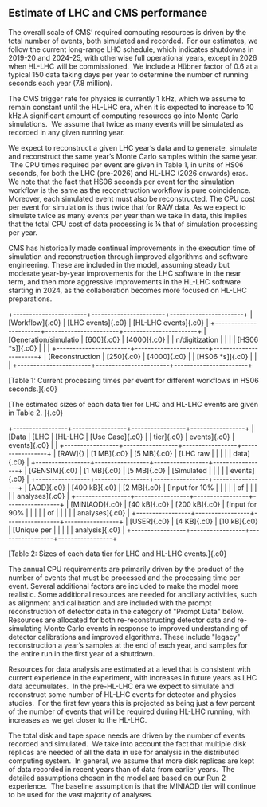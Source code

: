 Estimate of LHC and CMS performance
-------------------------------------------

The overall scale of CMS’ required computing resources is driven by the
total number of events, both simulated and recorded.  For our estimates,
we follow the current long-range LHC schedule, which indicates shutdowns
in 2019-20 and 2024-25, with otherwise full operational years, except in
2026 when HL-LHC will be commissioned.  We include a Hübner factor of
0.6 at a typical 150 data taking days per year to determine the
number of running seconds each year (7.8 million).


The CMS trigger rate for physics is currently 1 kHz, which we assume to
remain constant until the HL-LHC era, when it is expected to increase to
10 kHz.A significant amount of computing resources go into Monte Carlo
simulations.  We assume that twice as many events will be simulated as
recorded in any given running year.


We expect to reconstruct a given LHC year’s data and to generate,
simulate and reconstruct the same year’s Monte Carlo samples within the
same year.  The CPU times required per event are given in Table 1, in
units of HS06 seconds, for both the LHC (pre-2026) and HL-LHC (2026
onwards) eras. We note that the fact that HS06 seconds per event
for the simulation workflow is the same as the reconstruction workflow
is pure coincidence. Moreover, each simulated event must also be
reconstructed. The CPU cost per event for simulation is thus twice that
for RAW data. As we expect to simulate twice as many events per year
than we take in data, this implies that the total CPU cost of data
processing is ¼ that of simulation processing per year.

CMS has historically made continual improvements in the execution time
of simulation and reconstruction through improved algorithms and
software engineering. These are included in the model, assuming steady
but moderate year-by-year improvements for the LHC software in the near
term, and then more aggressive improvements in the HL-LHC software
starting in 2024, as the collaboration becomes more focused on HL-LHC
preparations.

+-----------------------+-----------------------+-----------------------+
| [Workflow]{.c0}       | [LHC events]{.c0}     | [HL-LHC events]{.c0}  |
+-----------------------+-----------------------+-----------------------+
| [Generation/simulatio | [600]{.c0}            | [4000]{.c0}           |
| n/digitization        |                       |                       |
| \[HS06 \*s\]]{.c0}    |                       |                       |
+-----------------------+-----------------------+-----------------------+
| [Reconstruction       | [250]{.c0}            | [4000]{.c0}           |
| \[HS06 \*s\]]{.c0}    |                       |                       |
+-----------------------+-----------------------+-----------------------+

[Table 1: Current processing times per event for different workflows in
HS06 seconds.]{.c0}

[The estimated sizes of each data tier for LHC and HL-LHC events are
given in Table 2. ]{.c0}

+-----------------+-----------------+-----------------+-----------------+
| [Data           | [LHC            | [HL-LHC         | [Use Case]{.c0} |
| tier]{.c0}      | events]{.c0}    | events]{.c0}    |                 |
+-----------------+-----------------+-----------------+-----------------+
| [RAW]{}         | [1 MB]{.c0}     | [5 MB]{.c0}     | [LHC raw        |
|                 |                 |                 | data]{.c0}      |
+-----------------+-----------------+-----------------+-----------------+
| [GENSIM]{.c0}   | [1 MB]{.c0}     | [5 MB]{.c0}     | [Simulated      |
|                 |                 |                 | events]{.c0}    |
+-----------------+-----------------+-----------------+-----------------+
| [AOD]{.c0}      | [400 kB]{.c0}   | [2 MB]{.c0}     | [Input for 10%  |
|                 |                 |                 | of              |
|                 |                 |                 | analyses]{.c0}  |
+-----------------+-----------------+-----------------+-----------------+
| [MINIAOD]{.c0}  | [40 kB]{.c0}    | [200 kB]{.c0}   | [Input for 90%  |
|                 |                 |                 | of              |
|                 |                 |                 | analyses]{.c0}  |
+-----------------+-----------------+-----------------+-----------------+
| [USER]{.c0}     | [4 KB]{.c0}     | [10 kB]{.c0}    | [Unique per     |
|                 |                 |                 | analysis]{.c0}  |
+-----------------+-----------------+-----------------+-----------------+

[Table 2: Sizes of each data tier for LHC and HL-LHC events.]{.c0}


The annual CPU requirements are primarily driven by the product of the
number of events that must be processed and the processing time per
event. Several additional factors are included to make the model more
realistic. Some additional resources are needed for ancillary
activities, such as alignment and calibration and are included with the
prompt reconstruction of detector data in the category of \"Prompt Data\"
below. Resources are allocated for both re-reconstructing detector data
and re-simulating Monte Carlo events in response to improved
understanding of detector calibrations and improved algorithms. These
include \"legacy\" reconstruction a year’s samples at the end of each
year, and samples for the entire run in the first year of a shutdown.

Resources for data analysis are estimated at a level that is consistent
with current experience in the experiment, with increases in future
years as LHC data accumulates.  In the pre-HL-LHC era we expect to
simulate and reconstruct some number of HL-LHC events for detector and
physics studies.  For the first few years this is projected as being
just a few percent of the number of events that will be required during
HL-LHC running, with increases as we get closer to the HL-LHC.


The total disk and tape space needs are driven by the number of events
recorded and simulated.  We take into account the fact that multiple
disk replicas are needed of all the data in use for analysis in the
distributed computing system.  In general, we assume that more disk
replicas are kept of data recorded in recent years than of data from
earlier years.  The detailed assumptions chosen in the model are based
on our Run 2 experience.  The baseline assumption is that the MINIAOD
tier will continue to be used for the vast majority of
analyses.


